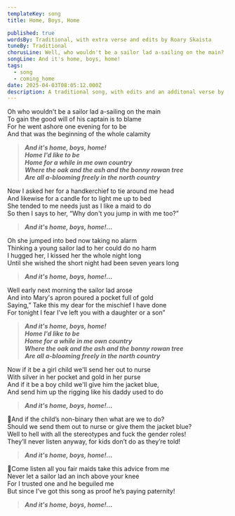 ```yaml
---
templateKey: song
title: Home, Boys, Home

published: true
wordsBy: Traditional, with extra verse and edits by Roary Skaista
tuneBy: Traditional
chorusLine: Well, who wouldn't be a sailor lad a-sailing on the main?
songLine: And it's home, boys, home!
tags:
  - song
  - coming_home
date: 2025-04-03T08:05:12.000Z
description: A traditional song, with edits and an additonal verse by [Roary Skaista](https://roary.uk/)
---
```


Oh who wouldn't be a sailor lad a-sailing on the main\
To gain the good will of his captain is to blame\
For he went ashore one evening for to be\
And that was the beginning of the whole calamity

>***And it's home, boys, home!\
Home I'd like to be\
Home for a while in me own country\
Where the oak and the ash and the bonny rowan tree\
Are all a-blooming freely in the north country***

Now I asked her for a handkerchief to tie around me head\
And likewise for a candle for to light me up to bed\
She tended to me needs just as I like a maid to do\
So then I says to her, “Why don't you jump in with me too?”

>***And it's home, boys, home!...***

Oh she jumped into bed now taking no alarm\
Thinking a young sailor lad to her could do no harm\
I hugged her, I kissed her the whole night long\
Until she wished the short night had been seven years long

>***And it's home, boys, home!...***

Well early next morning the sailor lad arose\
And into Mary's apron poured a pocket full of gold\
Saying,” Take this my dear for the mischief I have done\
For tonight I fear I've left you with a daughter or a son”

>***And it's home, boys, home!\
Home I'd like to be\
Home for a while in me own country\
Where the oak and the ash and the bonny rowan tree\
Are all a-blooming freely in the north country***

Now if it be a girl child we'll send her out to nurse\
With silver in her pocket and gold in her purse\
And if it be a boy child we'll give him the jacket blue,\
And send him up the rigging like his daddy used to do

>***And it's home, boys, home!...***

🔷And if the child’s non-binary then what are we to do?\
Should we send them out to nurse or give them the jacket blue?\
Well to hell with all the stereotypes and fuck the gender roles!\
They’ll never listen anyway, for kids don’t do as they’re told!

>***And it's home, boys, home!...***

🔷Come listen all you fair maids take this advice from me\
Never let a sailor lad an inch above your knee\
For I trusted one and he beguiled me\
But since I’ve got this song as proof he’s paying paternity!

>***And it's home, boys, home!...***
